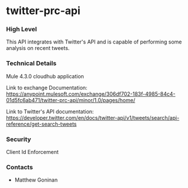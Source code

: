 # twitter-prc-api

### High Level

This API integrates with Twitter's API and is capable of performing some analysis on recent tweets.

### Technical Details

Mule 4.3.0 cloudhub application

Link to exchange Documentation: https://anypoint.mulesoft.com/exchange/306df702-183f-4985-84c4-01d5fc6ab471/twitter-prc-api/minor/1.0/pages/home/

Link to Twitter's API documentation: https://developer.twitter.com/en/docs/twitter-api/v1/tweets/search/api-reference/get-search-tweets

### Security

Client Id Enforcement

### Contacts

- Matthew Goninan